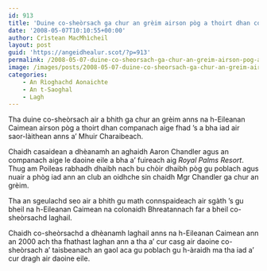 ```yaml
---
id: 913
title: 'Duine co-sheòrsach ga chur an grèim airson pòg a thoirt dhan companach aige'
date: '2008-05-07T10:10:55+00:00'
author: Crìstean MacMhìcheil
layout: post
guid: 'https://angeidhealur.scot/?p=913'
permalink: /2008-05-07-duine-co-sheorsach-ga-chur-an-greim-airson-pog-a-thoirt-dhan-companach-aige/
image: /images/posts/2008-05-07-duine-co-sheorsach-ga-chur-an-greim-airson-pog-a-thoirt-dhan-companach-aige.webp
categories:
    - An Rìoghachd Aonaichte
    - An t-Saoghal
    - Lagh
---
```


Tha duine co-sheòrsach air a bhith ga chur an grèim anns na h-Eileanan Caimean airson pòg a thoirt dhan companach aige fhad ’s a bha iad air saor-làithean anns a’ Mhuir Charaibeach.

Chaidh casaidean a dhèanamh an aghaidh Aaron Chandler agus an companach aige le daoine eile a bha a’ fuireach aig *Royal Palms Resort*. Thug am Poileas rabhadh dhaibh nach bu chòir dhaibh pòg gu poblach agus nuair a phòg iad ann an club an oidhche sin chaidh Mgr Chandler ga chur an grèim.

Tha an sgeulachd seo air a bhith gu math connspaideach air sgàth ’s gu bheil na h-Eileanan Caimean na colonaidh Bhreatannach far a bheil co-sheòrsachd laghail.

Chaidh co-sheòrsachd a dhèanamh laghail anns na h-Eileanan Caimean ann an 2000 ach tha fhathast laghan ann a tha a’ cur casg air daoine co-sheòrsach a’ taisbeanach an gaol aca gu poblach gu h-àraidh ma tha iad a’ cur dragh air daoine eile.
